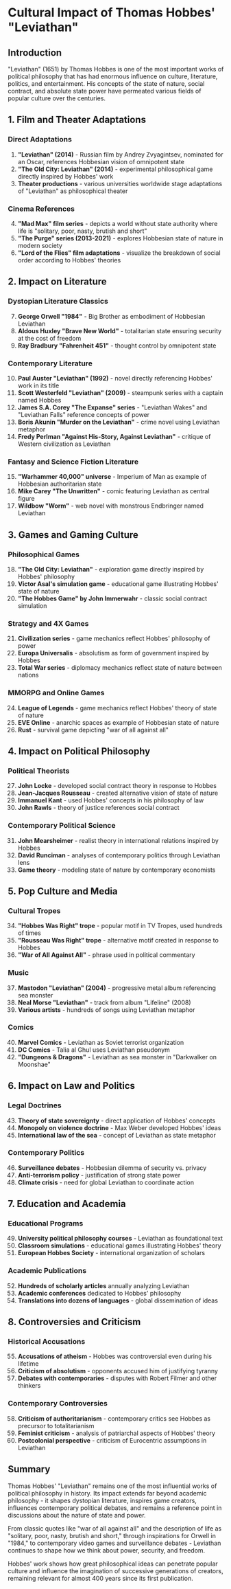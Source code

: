 # Cultural Impact of Thomas Hobbes' "Leviathan"

## Introduction

"Leviathan" (1651) by Thomas Hobbes is one of the most important works of political philosophy that has had enormous influence on culture, literature, politics, and entertainment. His concepts of the state of nature, social contract, and absolute state power have permeated various fields of popular culture over the centuries.

## 1. Film and Theater Adaptations

### Direct Adaptations
1. **"Leviathan" (2014)** - Russian film by Andrey Zvyagintsev, nominated for an Oscar, references Hobbesian vision of omnipotent state
2. **"The Old City: Leviathan" (2014)** - experimental philosophical game directly inspired by Hobbes' work
3. **Theater productions** - various universities worldwide stage adaptations of "Leviathan" as philosophical theater

### Cinema References
4. **"Mad Max" film series** - depicts a world without state authority where life is "solitary, poor, nasty, brutish and short"
5. **"The Purge" series (2013-2021)** - explores Hobbesian state of nature in modern society
6. **"Lord of the Flies" film adaptations** - visualize the breakdown of social order according to Hobbes' theories

## 2. Impact on Literature

### Dystopian Literature Classics
7. **George Orwell "1984"** - Big Brother as embodiment of Hobbesian Leviathan
8. **Aldous Huxley "Brave New World"** - totalitarian state ensuring security at the cost of freedom
9. **Ray Bradbury "Fahrenheit 451"** - thought control by omnipotent state

### Contemporary Literature
10. **Paul Auster "Leviathan" (1992)** - novel directly referencing Hobbes' work in its title
11. **Scott Westerfeld "Leviathan" (2009)** - steampunk series with a captain named Hobbes
12. **James S.A. Corey "The Expanse" series** - "Leviathan Wakes" and "Leviathan Falls" reference concepts of power
13. **Boris Akunin "Murder on the Leviathan"** - crime novel using Leviathan metaphor
14. **Fredy Perlman "Against His-Story, Against Leviathan"** - critique of Western civilization as Leviathan

### Fantasy and Science Fiction Literature
15. **"Warhammer 40,000" universe** - Imperium of Man as example of Hobbesian authoritarian state
16. **Mike Carey "The Unwritten"** - comic featuring Leviathan as central figure
17. **Wildbow "Worm"** - web novel with monstrous Endbringer named Leviathan

## 3. Games and Gaming Culture

### Philosophical Games
18. **"The Old City: Leviathan"** - exploration game directly inspired by Hobbes' philosophy
19. **Victor Asal's simulation game** - educational game illustrating Hobbes' state of nature
20. **"The Hobbes Game" by John Immerwahr** - classic social contract simulation

### Strategy and 4X Games
21. **Civilization series** - game mechanics reflect Hobbes' philosophy of power
22. **Europa Universalis** - absolutism as form of government inspired by Hobbes
23. **Total War series** - diplomacy mechanics reflect state of nature between nations

### MMORPG and Online Games
24. **League of Legends** - game mechanics reflect Hobbes' theory of state of nature
25. **EVE Online** - anarchic spaces as example of Hobbesian state of nature
26. **Rust** - survival game depicting "war of all against all"

## 4. Impact on Political Philosophy

### Political Theorists
27. **John Locke** - developed social contract theory in response to Hobbes
28. **Jean-Jacques Rousseau** - created alternative vision of state of nature
29. **Immanuel Kant** - used Hobbes' concepts in his philosophy of law
30. **John Rawls** - theory of justice references social contract

### Contemporary Political Science
31. **John Mearsheimer** - realist theory in international relations inspired by Hobbes
32. **David Runciman** - analyses of contemporary politics through Leviathan lens
33. **Game theory** - modeling state of nature by contemporary economists

## 5. Pop Culture and Media

### Cultural Tropes
34. **"Hobbes Was Right" trope** - popular motif in TV Tropes, used hundreds of times
35. **"Rousseau Was Right" trope** - alternative motif created in response to Hobbes
36. **"War of All Against All"** - phrase used in political commentary

### Music
37. **Mastodon "Leviathan" (2004)** - progressive metal album referencing sea monster
38. **Neal Morse "Leviathan"** - track from album "Lifeline" (2008)
39. **Various artists** - hundreds of songs using Leviathan metaphor

### Comics
40. **Marvel Comics** - Leviathan as Soviet terrorist organization
41. **DC Comics** - Talia al Ghul uses Leviathan pseudonym
42. **"Dungeons & Dragons"** - Leviathan as sea monster in "Darkwalker on Moonshae"

## 6. Impact on Law and Politics

### Legal Doctrines
43. **Theory of state sovereignty** - direct application of Hobbes' concepts
44. **Monopoly on violence doctrine** - Max Weber developed Hobbes' ideas
45. **International law of the sea** - concept of Leviathan as state metaphor

### Contemporary Politics
46. **Surveillance debates** - Hobbesian dilemma of security vs. privacy
47. **Anti-terrorism policy** - justification of strong state power
48. **Climate crisis** - need for global Leviathan to coordinate action

## 7. Education and Academia

### Educational Programs
49. **University political philosophy courses** - Leviathan as foundational text
50. **Classroom simulations** - educational games illustrating Hobbes' theory
51. **European Hobbes Society** - international organization of scholars

### Academic Publications
52. **Hundreds of scholarly articles** annually analyzing Leviathan
53. **Academic conferences** dedicated to Hobbes' philosophy
54. **Translations into dozens of languages** - global dissemination of ideas

## 8. Controversies and Criticism

### Historical Accusations
55. **Accusations of atheism** - Hobbes was controversial even during his lifetime
56. **Criticism of absolutism** - opponents accused him of justifying tyranny
57. **Debates with contemporaries** - disputes with Robert Filmer and other thinkers

### Contemporary Controversies
58. **Criticism of authoritarianism** - contemporary critics see Hobbes as precursor to totalitarianism
59. **Feminist criticism** - analysis of patriarchal aspects of Hobbes' theory
60. **Postcolonial perspective** - criticism of Eurocentric assumptions in Leviathan

## Summary

Thomas Hobbes' "Leviathan" remains one of the most influential works of political philosophy in history. Its impact extends far beyond academic philosophy - it shapes dystopian literature, inspires game creators, influences contemporary political debates, and remains a reference point in discussions about the nature of state and power.

From classic quotes like "war of all against all" and the description of life as "solitary, poor, nasty, brutish and short," through inspirations for Orwell in "1984," to contemporary video games and surveillance debates - Leviathan continues to shape how we think about power, security, and freedom.

Hobbes' work shows how great philosophical ideas can penetrate popular culture and influence the imagination of successive generations of creators, remaining relevant for almost 400 years since its first publication.